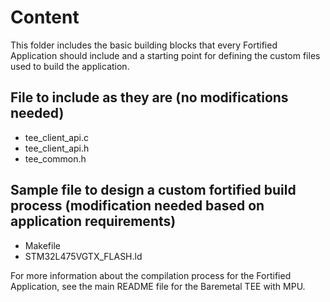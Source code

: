 # Content

This folder includes the basic building blocks that every Fortified Application should include and a starting point for defining the custom files used to build the application. 

## File to include as they are (no modifications needed)

* tee_client_api.c
* tee_client_api.h
* tee_common.h

## Sample file to design a custom fortified build process (modification needed based on application requirements)

* Makefile
* STM32L475VGTX_FLASH.ld


For more information about the compilation process for the Fortified Application, see the main README file for the Baremetal TEE with MPU. 

